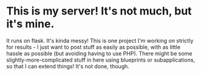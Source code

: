 # This is my server! It's not much, but it's mine.

It runs on flask. It's kinda messy! This is one project I'm working on strictly for results - I just want to post stuff as easily as possible, with as little hassle as possible (but avoiding having to use PHP). There might be some slightly-more-complicated stuff in here using blueprints or subapplications, so that I can extend things! It's not done, though.
